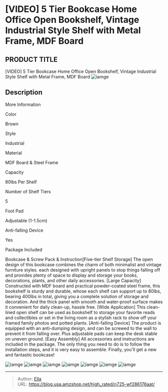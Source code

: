 # [VIDEO] 5 Tier Bookcase Home Office Open Bookshelf, Vintage Industrial Style Shelf with Metal Frame, MDF Board


## PRODUCT TITLE 

[VIDEO] 5 Tier Bookcase Home Office Open Bookshelf, Vintage Industrial Style Shelf with Metal Frame, MDF Board
![iamge](https://b2bfiles1.gigab2b.cn/image/wkseller/13015/20220228_f1c73d2590abcae4187b0e83fda84c31.jpg)

## Description

More Information





Color

Brown



Style

Industrial



Material

MDF Board &amp; Steel Frame



Capacity

80lbs Per Shelf



Number of Shelf Tiers

5



Foot Pad

Adjustable (1-1.5cm)



Anti-falling Device

Yes



Package Included

Bookcase &amp; Screw Pack &amp; Instruction[Five-tier Shelf Storage] The open design of this bookcase combines the charm of both minimalist and vintage furniture styles. each designed with upright panels to stop things falling off and provides plenty of space to display and storage your books, decorations, plants, and other daily accessories.
[Large Capacity] Constructed with MDF board and practical powder-coated steel frame, this bookshelf is sturdy and durable, whose each shelf can support up to 80lbs, bearing 400lbs in total, giving you a complete solution of storage and decoration. And the thick panel with smooth and water-proof surface makes it convenient for daily clean-up, hassle free.
[Wide Application] This clean-lined open shelf can be used as bookshelf to storage your favorite reads and collectibles or set in the living room as a stylish rack to show off your framed family photos and potted plants.
[Anti-falling Device] The product is equipped with an anti-dumping design, and can be screwed to the wall to prevent it from falling over. Plus adjustable pads can keep the desk stable on uneven ground.
[Easy Assembly] All accessories and instructions are included in the package. The only thing you need to do is to follow the installation steps, and it is very easy to assemble. Finally, you&#39;ll get a new and fantastic bookcase!






![iamge](https://b2bfiles1.gigab2b.cn/image/wkseller/13015/20220228_ee39fd10410f236b26bdce8a57bc5fd4.jpg)
![iamge](https://b2bfiles1.gigab2b.cn/image/wkseller/13015/20220228_d51b68b7e70e25e7b633372d52524ebe.jpg)
![iamge](https://b2bfiles1.gigab2b.cn/image/wkseller/13015/20220228_ff623c56753e4b7c3827d3dd24462b66.jpg)
![iamge](https://b2bfiles1.gigab2b.cn/image/wkseller/13015/20220228_6e97b61d2dba0c5185d4a41cc88c1d00.jpg)
![iamge](https://b2bfiles1.gigab2b.cn/image/wkseller/13015/20220228_2602c2f76755f2b7953071203e56662c.jpg)
![iamge](https://b2bfiles1.gigab2b.cn/image/wkseller/13015/20220228_84417913fac74b4dbf64d785e890a844.jpg)
![iamge](https://b2bfiles1.gigab2b.cn/image/wkseller/13015/20220228_d9a8290612830a50bfa6d9d560afba21.jpg)


---

> Author: [Ella](https://blog.usa.amzshop.net/)  
> URL: https://blog.usa.amzshop.net/high_rated/n725-wf286176aat/  

